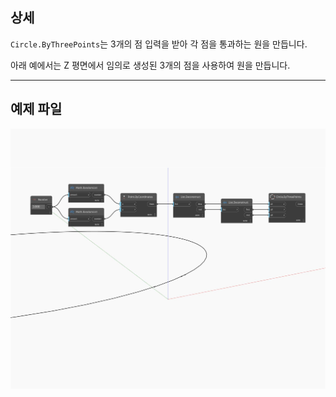 ## 상세
`Circle.ByThreePoints`는 3개의 점 입력을 받아 각 점을 통과하는 원을 만듭니다.

아래 예에서는 Z 평면에서 임의로 생성된 3개의 점을 사용하여 원을 만듭니다.

___
## 예제 파일

![ByThreePoints](./Autodesk.DesignScript.Geometry.Circle.ByThreePoints_img.jpg)

